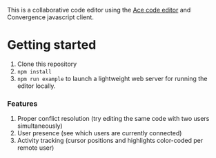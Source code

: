 This is a collaborative code editor using the [Ace code editor](https://ace.c9.io) and Convergence javascript client. 

Getting started
=======
1. Clone this repository
1. `npm install`
1. `npm run example` to launch a lightweight web server for running the editor locally.  

### Features
1. Proper conflict resolution (try editing the same code with two users simultaneously)
1. User presence (see which users are currently connected)
1. Activity tracking (cursor positions and highlights color-coded per remote user) 
